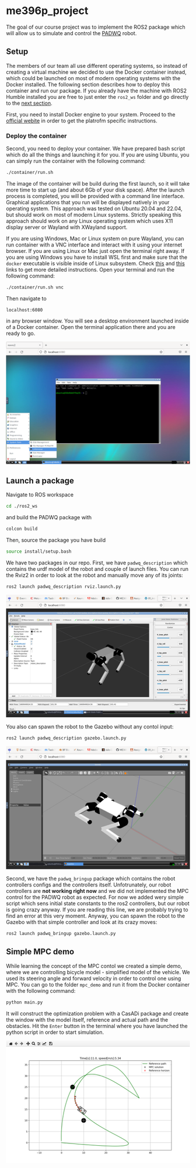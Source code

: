 # me396p_project
The goal of our course project was to implement the ROS2 package which will allow us to simulate and control the [PADWQ](https://ieeexplore.ieee.org/document/9494653) robot.

## Setup
The members of our team all use different operating systems, so instead of creating a virtual machine we decided to use the Docker container instead, which could be launched on most of modern operating systems with the Docker installed. The following section describes how to deploy this container and run our package. If you already have the machine with ROS2  Humble installed you are free to just enter the ``ros2_ws`` folder and go directly to the [next section](#launch-a-package).

First, you need to install Docker engine to your system. Proceed to the [official webite](https://docs.docker.com/get-docker/) in order to get the platrofm specific instructions.

### Deploy the container

Second, you need to deploy your container. We have prepared bash script which do all the things and launching it for you. If you are using Ubuntu, you can simply run the container with the following command:

```bash
./container/run.sh
```

The image of the container will be build during the first launch, so it will take more time to start up (and about 6Gb of your disk space). After the launch process is completed, you will be provided with a command line interface. Graphical applications that you run will be displayed natively in your operating system. This approach was tested on Ubuntu 20.04 and 22.04, but should work on most of modern Linux systems. Strictly speaking this approach should work on any Linux operating system which uses X11 display server or Wayland with XWayland support.

If you are using Windows, Mac or Linux system on pure Wayland, you can run container with a VNC interface and interact with it using your internet browser. If you are using Linux or Mac just open the terminal right away. If you are using Windows you have to install WSL first and make sure that the ``docker`` executable is visible inside of Linux subsystem. Check [this](https://learn.microsoft.com/en-us/windows/wsl/tutorials/gui-apps) and [this](https://docs.docker.com/desktop/windows/wsl/) links to get more detailed instructions. Open your terminal and run the following command:

```bash
./container/run.sh vnc
```

Then navigate to

```
localhost:6080
```

in any browser window. You will see a desktop environment launched inside of a Docker container. Open the terminal application there and you are ready to go.

![VNC](figures/vnc.png)

## Launch a package
Navigate to ROS workspace

```bash
cd ./ros2_ws
```
and build the PADWQ package with

```bash
colcon build
```

Then, source the package you have build

```bash
source install/setup.bash
```

We have two packages in our repo. First, we have ``padwq_description`` which contains the urdf model of the robot and couple of launch files. You can run the Rviz2 in order to look at the robot and manually move any of its joints:

```bash
ros2 launch padwq_description rviz.launch.py
```

![Rviz](figures/rviz.png)

You also can spawn the robot to the Gazebo without any contol input:

```bash
ros2 launch padwq_description gazebo.launch.py
```

![Gazebo](figures/gazebo.png)

Second, we have the ``padwq_bringup`` package which contains the robot controllers configs and the controllers itself. Unfotrunately, our robot controllers are **not working right now** and we did not implemented the MPC control for the PADWQ robot as expected. For now we added wery simple script which sens initial state constants to the ros2 controllers, but our robot is going crazy anyway. If you are reading this line, we are probably trying to find an error at this very moment. Anyway, you can spawn the robot to the Gazebo with that simple controller and look at its crazy moves:

```bash
ros2 launch padwq_bringup gazebo.launch.py
```


## Simple MPC demo
While learning the concept of the MPC contol we created a simple demo, where we are controlling bicycle model - simplified model of the vehicle. We used its steering angle and forward velocity in order to control one using MPC. You can go to the folder ``mpc_demo`` and run it from the Docker container with the following command:

```bash
python main.py
```

It will construct the optimization problem with a CasADi package and create the window with the model itself, reference and actual path and the obstacles. Hit the ``Enter`` button in the terminal where you have launched the python script in order to start simulation.

![MPC](figures/mpc.png)
